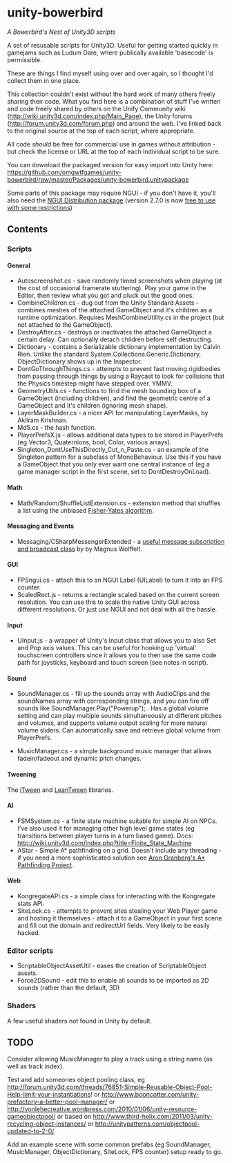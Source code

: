 unity-bowerbird
===============

*A Bowerbird's Nest of Unity3D scripts*

A set of resusable scripts for Unity3D. Useful for getting started quickly in gamejams such as Ludum Dare, where publically available 'basecode' is permissible. 

These are things I find myself using over and over again, so I thought I'd collect them in one place.

This collection couldn't exist without the hard work of many others freely sharing their code. What you find here is a combination of stuff I've written and code freely shared by others on the Unify Community wiki (http://wiki.unity3d.com/index.php/Main_Page), the Unity forums (http://forum.unity3d.com/forum.php) and around the web. I've linked back to the original source at the top of each script, where appropriate.

All code *should* be free for commercial use in games without attribution - but check the license or URL at the top of each individual script to be sure.

You can download the packaged version for easy import into Unity here: https://github.com/omgwtfgames/unity-bowerbird/raw/master/Packages/unity-bowerbird.unitypackage

Some parts of this package may require NGUI - if you don't have it, you'll also need the [NGUI Distribution package](http://www.tasharen.com/get.php?file=NGUIDistro) (version 2.7.0 is now [free to use with some restrictions](http://forum.unity3d.com/threads/ngui-free-edition.124032/))

Contents
--------

### Scripts

#### General
* Autoscreenshot.cs - save randomly timed screenshots when playing (at the cost of occasional framerate stuttering). Play your game in the Editor, then review what you got and pluck out the good ones.
* CombineChildren.cs - dug out from the Unity Standard Assets - combines meshes of the attached GameObject and it's children as a runtime optimization. Requires MeshCombineUtility.cs in the project (but not attached to the GameObject).
* DestroyAfter.cs - destroys or inactivates the attached GameObject a certain delay. Can optionally detach children before self destructing.
* Dictionary - contains a Serializable dictionary implementation by Calvin Rien. Unlike the standard System.Collections.Generic.Dictionary, ObjectDictionary shows up in the Inspector.
* DontGoThroughThings.cs - attempts to prevent fast moving rigidbodies from passing through things by using a Raycast to look for collisions that the Physics timestep might have stepped over. YMMV.
* GeometryUtils.cs - functions to find the mesh bounding box of a GameObject (including children), and find the geometric centre of a GameObject and it's children (ignoring mesh shape).
* LayerMaskBuilder.cs - a nicer API for manipulating LayerMasks, by Akilram Krishnan.
* Md5.cs - the hash function.
* PlayerPrefsX.js - allows additional data types to be stored in PlayerPrefs (eg Vector3, Quaternions, bool, Color, various arrays).
* Singleton_DontUseThisDirectly_Cut_n_Paste.cs - an example of the Singleton pattern for a subclass of MonoBehaviour. Use this if you have a GameObject that you only ever want one central instance of (eg a game manager script in the first scene, set to DontDestroyOnLoad).

#### Math
* Math/Random/ShuffleListExtension.cs - extension method that shuffles a list using the unbiased [Fisher-Yates algorithm](https://en.wikipedia.org/wiki/Fisher%E2%80%93Yates_shuffle).

#### Messaging and Events
* Messaging/CSharpMessengerExtended - a [useful message subscription and broadcast class](http://wiki.unity3d.com/index.php/CSharpMessenger_Extended) by by Magnus Wolffelt.

#### GUI
* FPSngui.cs - attach this to an NGUI Label (UILabel) to turn it into an FPS counter.
* ScaledRect.js - returns a rectangle scaled based on the current screen resolution. You can use this to scale the native Unity GUI across different resolutions. Or just use NGUI and not deal with all the hassle.

#### Input
* UInput.js - a wrapper of Unity's Input class that allows you to also Set and Pop axis values. This can be useful for hooking up 'virtual' touchscreen controllers since it allows you to then use the same code path for joysticks, keyboard and touch screen (see notes in script).

#### Sound
* SoundManager.cs - fill up the sounds array with AudioClips and the soundNames array with corresponding strings, and you can fire off sounds like SoundManager.Play("Powerup"); . Has a global volume setting and can play multiple sounds simultaneously at different pitches and volumes, and supports volume output scaling for more natural volume sliders. Can automatically save and retrieve global volume from PlayerPrefs.

* MusicManager.cs - a simple background music manager that allows fadein/fadeout and dynamic pitch changes.

#### Tweening
The [iTween](http://itween.pixelplacement.com/documentation.php) and [LeanTween](https://github.com/dentedpixel/LeanTween) libraries.

#### AI
* FSMSystem.cs - a finite state machine suitable for simple AI on NPCs. I've also used it for managing other high level game states (eg transitions between player turns in a turn based game). Docs: http://wiki.unity3d.com/index.php?title=Finite_State_Machine
* AStar - Simple A* pathfinding on a grid. Doesn't include any threading - if you need a more sophisticated solution see [Aron Granberg's A* Pathfinding Project](http://arongranberg.com/astar/).

#### Web
* KongregateAPI.cs - a simple class for interacting with the Kongregate stats API.
* SiteLock.cs - attempts to prevent sites stealing your Web Player game and hosting it themselves - attach it to a GameObject in your first scene and fill out the domain and redirectUrl fields. Very likely to be easily hacked.

### Editor scripts

* ScriptableObjectAssetUtil - eases the creation of ScriptableObject assets.
* Force2DSound - edit this to enable all sounds to be imported as 2D sounds (rather than the default, 3D)

### Shaders
A few useful shaders not found in Unity by default.

TODO
----

Consider allowing MusicManager to play a track using a string name (as well as track index).

Test and add someones object pooling class, eg  http://forum.unity3d.com/threads/76851-Simple-Reusable-Object-Pool-Help-limit-your-instantiations! or http://www.booncotter.com/unity-prefactory-a-better-pool-manager/ or http://vonlehecreative.wordpress.com/2010/01/06/unity-resource-gameobjectpool/ or based on http://www.third-helix.com/2011/03/unity-recycling-object-instances/ or http://unitypatterns.com/objectpool-updated-to-2-0/.

Add an example scene with some common prefabs (eg SoundManager, MusicManager, ObjectDictionary, SiteLock, FPS counter) setup ready to go.
